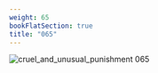 ```yaml
---
weight: 65
bookFlatSection: true
title: "065"
---
```


![cruel_and_unusual_punishment 065 ](../../jpg/cup_065.jpg)


